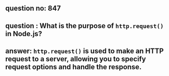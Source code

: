 
      
## question no: 847

## question : What is the purpose of `http.request()` in Node.js?

## answer: `http.request()` is used to make an HTTP request to a server, allowing you to specify request options and handle the response.
      